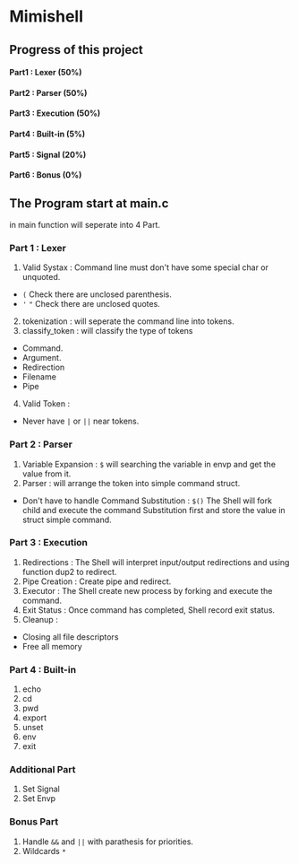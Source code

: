 # Mimishell
## Progress of this project
#### Part1 : Lexer (50%)
#### Part2 : Parser (50%)
#### Part3 : Execution (50%)
#### Part4 : Built-in (5%)
#### Part5 : Signal (20%)
#### Part6 : Bonus (0%)
## The Program start at main.c
in main function will seperate into 4 Part.
### Part 1 : Lexer
1. Valid Systax : Command line must don't have some special char or unquoted.
- `(` Check there are unclosed parenthesis. <br>
- `'` `"` Check there are unclosed quotes. <br>
2. tokenization : will seperate the command line into tokens.
3. classify_token : will classify the type of tokens
- Command.
- Argument.
- Redirection
- Filename
- Pipe
4. Valid Token :
- Never have `|` or `||` near tokens. <br>
### Part 2 : Parser
1. Variable Expansion : `$` will searching the variable in envp and get the value from it. <br>
2. Parser : will arrange the token into simple command struct.
- Don't have to handle Command Substitution : `$()` The Shell will fork child and execute the command Substitution first and store the value in struct simple command. <br>
### Part 3 : Execution
1. Redirections : The Shell will interpret input/output redirections and using function dup2 to redirect.
2. Pipe Creation : Create pipe and redirect.
3. Executor : The Shell create new process by forking and execute the command.
4. Exit Status : Once command has completed, Shell record exit status.
5. Cleanup :
- Closing all file descriptors
- Free all memory
### Part 4 : Built-in
1. echo
2. cd
3. pwd
4. export
5. unset
6. env
7. exit
### Additional Part
1. Set Signal
2. Set Envp
### Bonus Part
1. Handle `&&` and `||` with parathesis for priorities.<br> 
2. Wildcards `*` <br>